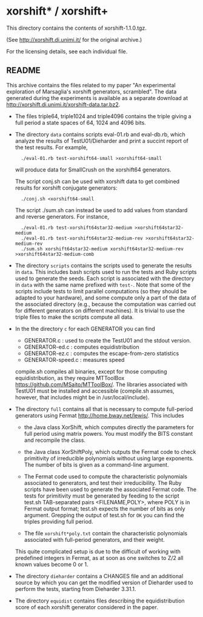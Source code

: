 # xorshift* / xorshift+

This directory contains the contents of xorshift-1.1.0.tgz.

(See <http://xorshift.di.unimi.it/> for the original archive.)

For the licensing details, see each individual file.

## README

This archive contains the files related to my paper "An experimental
exploration of Marsaglia's xorshift generators, scrambled". The data
generated during the experiments is available as a separate download
at <http://xorshift.di.unimi.it/xorshift-data.tar.bz2>.

* The files triple64, triple1024 and triple4096 contains the triple 
  giving a full period a state spaces of 64, 1024 and 4096 bits.

* The directory `data` contains scripts eval-01.rb and eval-db.rb, which
  analyze the results of TestU01/Dieharder and print a succint report of
  the test results. For example,

	    ./eval-01.rb test-xorshift64-small >xorshift64-small
  
  will produce data for SmallCrush on the xorshift64 generators.

  The script conj.sh can be used with xorshift data to get combined
  results for xorshift conjugate generators:

	    ./conj.sh <xorshift64-small

  The script ./sum.sh can instead be used to add values from standard
  and reverse generators. For instance,

	    ./eval-01.rb test-xorshift64star32-medium >xorshift64star32-medium
	    ./eval-01.rb test-xorshift64star32-medium-rev >xorshift64star32-medium-rev
	    ./sum.sh xorshift64star32-medium xorshift64star32-medium-rev >xorshift64star32-medium-comb

* The directory `scripts` contains the scripts used to generate the results
  in `data`. This includes bash scripts used to run the tests and Ruby scripts
  used to generate the seeds. Each script is associated with the directory
  in `data` with the same name prefixed with `test-`. Note that some of the
  scripts include tests to limit parallel computations (so they should be
  adapted to your hardware), and some compute only a part of the data of
  the associated directory (e.g., because the computation was carried out
  for different generators on different machines). It is trivial to use
  the triple files to make the scripts compute all data.

- In the the directory `c` for each GENERATOR you can find

	* GENERATOR.c : used to create the TestU01 and the stdout version.
	* GENERATOR-ed.c : computes equidistribution
	* GENERATOR-ez.c : computes the escape-from-zero statistics
	* GENERATOR-speed.c : measures speed

  compile.sh compiles all binaries, except for those computing equidistribution,
  as they require MTToolBox <https://github.com/MSaito/MTToolBox/>. The libraries
  associated with TestU01 must be installed and accessible (compile.sh assumes,
  however, that includes might be in /usr/local/include).

- The directory `full` contains all that is necessary to compute
  full-period generators using Fermat <http://home.bway.net/lewis/>. This
  includes

	* the Java class XorShift, which computes directly the parameters for full
	  period using matrix powers. You must modify the BITS constant and recompile
	  the class.

	* the Java class XorShiftPoly, which outputs the Fermat code to
	  check primitivity of irreducible polynomials without using large exponents. 
	  The number of bits is given as a command-line argument.

	* The Fermat code used to compute the characteristic polynomials
	  associated to generators, and test their irreducibility. The Ruby
	  scripts have been used to generate the associated Fermat code. The
	  tests for primitivity must be generated by feeding to the script
	  test.sh TAB-separated pairs <FILENAME,POLY>, where POLY is in Fermat
	  output format; test.sh expects the number of bits as only
	  argument. Grepping the output of test.sh for `OK` you can find
	  the triples providing full period.

	* The file `xorshift*poly.txt` contain the characteristic polynomials
	  associated with full-period generators, and their weight.

  This quite complicated setup is due to the difficult of working with
  predefined integers in Fermat, as at soon as one switches to Z/2 all known
  values become 0 or 1.

- The directory `dieharder` contains a CHANGES file and an additional source by
  which you can get the modified version of Dieharder used to perform the
  tests, starting from Dieharder 3.31.1.

- The directory `equidist` contains files describing the equidistribution
  score of each xorshift generator considered in the paper.
